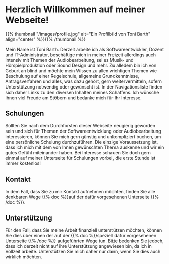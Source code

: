 <!--
.. title: Willkommen
.. slug: index
.. date: 2023-07-19 09:47:14 UTC+02:00
.. tags: 
.. category: 
.. link: 
.. description: 
.. type: text
-->

# Herzlich Willkommen auf meiner Webseite!

{{% thumbnail "/images/profile.jpg" alt="Ein Profilbild von Toni Barth" align="center" %}}{{% /thumbnail %}}

Mein Name ist Toni Barth. Derzeit arbeite ich als Softwareentwickler, Dozent und IT-Administrator, beschäftige mich in meiner Freizeit allerdings auch intensiv mit Themen der Audiobearbeitung, sei es Musik- und Hörspielproduktion oder Sound Design und mehr. Zu alledem bin ich von Geburt an blind und möchte mein Wissen zu allen wichtigen Themen wie Beschulung auf einer Regelschule, allgemeine Grundkenntnisse, Antragsverfahren und alles, was dazu gehört, gern weitervermitteln, sofern Unterstützung notwendig oder gewünscht ist. In der Navigationsliste finden sich daher Links zu den diversen Inhalten meines Schaffens. Ich wünsche Ihnen viel Freude am Stöbern und bedanke mich für Ihr Interesse.

## Schulungen

Sollten Sie nach dem Durchforsten dieser Webseite neugierig geworden sein und sich für Themen der Softwareentwicklung oder Audiobearbeitung interessieren, können Sie mich gern günstig und unkompliziert buchen, um eine persönliche Schulung durchzuführen. Die einzige Voraussetzung ist, dass ich mich mit dem von Ihnen gewünschten Thema auskenne und wir ein gutes Gefühl miteinander haben. Bei Interesse schauen Sie doch gern einmal auf meiner Unterseite für Schulungen vorbei, die erste Stunde ist immer kostenlos!

## Kontakt

In dem Fall, dass Sie zu mir Kontakt aufnehmen möchten, finden Sie alle denkbaren Wege {{% doc %}}auf der dafür vorgesehenen Unterseite <contact>{{% /doc %}}.

## Unterstützung

Für den Fall, dass Sie meine Arbeit finanziell unterstützen möchten, können Sie dies über einen der auf der {{% doc %}}speziell dafür vorgesehenen Unterseite <support>{{% /doc %}} aufgeführten Wege tun. Bitte bedenken Sie jedoch, dass ich derzeit nicht auf ihre Unterstützung angewiesen bin, da ich in Vollzeit arbeite. Unterstützen Sie mich daher nur dann, wenn Sie dies auch wirklich möchten.
